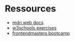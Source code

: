 # Ressources

- [mdn web docs](https://developer.mozilla.org/en-US/docs/Web/)
- [w3schools exercises](https://www.w3schools.com/html/html_exercises.asp)
- [frontendmasters bootcamp](https://frontendmasters.com/bootcamp/)